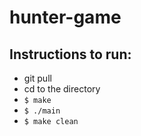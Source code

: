 # hunter-game
## Instructions to run:
- git pull
- cd to the directory
- `$ make`
- `$ ./main`
- `$ make clean`
